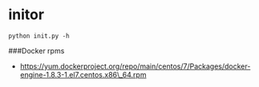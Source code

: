 initor
======


`python init.py -h`


###Docker rpms

* https://yum.dockerproject.org/repo/main/centos/7/Packages/docker-engine-1.8.3-1.el7.centos.x86\_64.rpm
